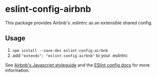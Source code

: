 # eslint-config-airbnb

This package provides Airbnb's .eslintrc as an extensible shared config.

## Usage

1. `npm install --save-dev eslint-config-airbnb`
2. add `"extends": "eslint-config-airbnb"` to your .eslintrc

See [Airbnb's Javascript styleguide](https://github.com/airbnb/javascript) and
the [ESlint config docs](http://eslint.org/docs/user-guide/configuring#extending-configuration-files)
for more information.
